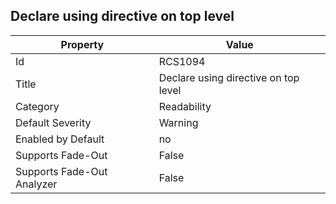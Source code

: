 ## Declare using directive on top level

Property | Value
--- | --- 
Id | RCS1094
Title | Declare using directive on top level
Category | Readability
Default Severity | Warning
Enabled by Default | no
Supports Fade-Out | False
Supports Fade-Out Analyzer | False
